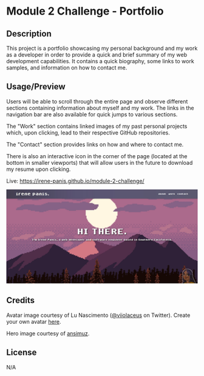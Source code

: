 # Module 2 Challenge - Portfolio

## Description

This project is a portfolio showcasing my personal background and my work as a developer in order to provide a quick and brief summary of my web development capabilities. It contains a quick biography, some links to work samples, and information on how to contact me.

## Usage/Preview

Users will be able to scroll through the entire page and observe different sections containing information about myself and my work. The links in the navigation bar are also available for quick jumps to various sections. 

The "Work" section contains linked images of my past personal projects which, upon clicking, lead to their respective GitHub repositories.

The "Contact" section provides links on how and where to contact me.

There is also an interactive icon in the corner of the page (located at the bottom in smaller viewports) that will allow users in the future to download my resume upon clicking.

Live: https://irene-panis.github.io/module-2-challenge/

![Screenshot of landing page, including navigation bar and hero image](assets/img/preview.jpg)

## Credits

Avatar image courtesy of Lu Nascimento ([@viiolaceus](https://twitter.com/viiolaceus) on Twitter). Create your own avatar [here](https://picrew.me/image_maker/112842).

Hero image courtesy of [ansimuz](https://ansimuz.com/site/).

## License

N/A